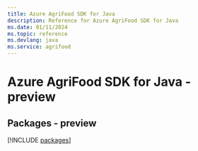 ```yaml
---
title: Azure AgriFood SDK for Java
description: Reference for Azure AgriFood SDK for Java
ms.date: 01/11/2024
ms.topic: reference
ms.devlang: java
ms.service: agrifood
---
```

# Azure AgriFood SDK for Java - preview
## Packages - preview
[!INCLUDE [packages](agrifood-index.md)]